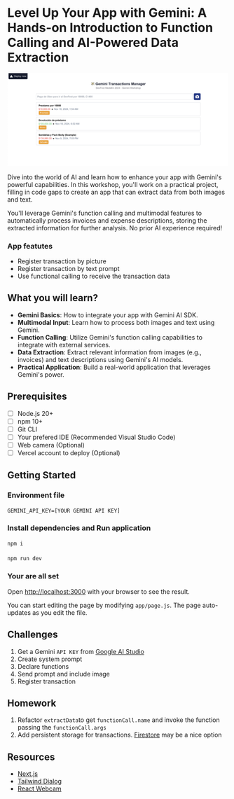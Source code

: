 # Level Up Your App with Gemini: A Hands-on Introduction to Function Calling and AI-Powered Data Extraction

![Gemini Function Calling Workshop](docs/screenshot.png)

Dive into the world of AI and learn how to enhance your app with Gemini's powerful capabilities. In this workshop, you'll work on a practical project, filling in code gaps to create an app that can extract data from both images and text.

You'll leverage Gemini's function calling and multimodal features to automatically process invoices and expense descriptions, storing the extracted information for further analysis. No prior AI experience required!

### App featutes
- Register transaction by picture
- Register transaction by text prompt
- Use functional calling to receive the transaction data

## What you will learn?
- **Gemini Basics**: How to integrate your app with Gemini AI SDK.
- **Multimodal Input**: Learn how to process both images and text using Gemini.
- **Function Calling**: Utilize Gemini's function calling capabilities to integrate with external services.
- **Data Extraction**: Extract relevant information from images (e.g., invoices) and text descriptions using Gemini's AI models.
- **Practical Application**: Build a real-world application that leverages Gemini's power.

## Prerequisites
- [ ] Node.js 20+
- [ ] npm 10+
- [ ] Git CLI
- [ ] Your prefered IDE (Recommended Visual Studio Code)
- [ ] Web camera (Optional)
- [ ] Vercel account to deploy (Optional)

## Getting Started

### Environment file
```properties
GEMINI_API_KEY=[YOUR GEMINI API KEY]
```

### Install dependencies and Run application
```bash
npm i

npm run dev
```

### Your are all set
Open [http://localhost:3000](http://localhost:3000) with your browser to see the result.

You can start editing the page by modifying `app/page.js`. The page auto-updates as you edit the file.

## Challenges
1. Get a Gemini `API KEY` from [Google AI Studio](https://aistudio.google.com/apikey)
1. Create system prompt
1. Declare functions
1. Send prompt and include image
1. Register transaction

## Homework
1. Refactor `extractData`to get `functionCall.name` and invoke the function passing the `functionCall.args`
1. Add persistent storage for transactions. [Firestore](https://firebase.google.com/docs/firestore/quickstart) may be a nice option

## Resources
- [Next.js](https://nextjs.org/docs)
- [Tailwind Dialog](https://www.material-tailwind.com/docs/html/dialog)
- [React Webcam](https://blog.logrocket.com/using-react-webcam-capture-display-images/)
